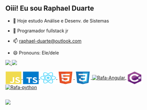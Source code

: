 ## Oiii! Eu sou Raphael Duarte
- 🔭 Hoje estudo  Análise e Desenv. de Sistemas
- 🌱 Programador fullstack jr
- 📫 raphael-duarte@outlook.com
- 😄 Pronouns: Ele/dele

  <!--Bloco para exibir dois cards com o status-->
 <div>
  <a href="https://github.com/DuarteRaphael">
  <img height="180em" src="https://github-readme-stats.vercel.app/api?username=DuarteRaphael&show_icons=true&theme=dark&include_all_commits=true&count_private=true"/>
  <img height="180em" src="https://github-readme-stats.vercel.app/api/top-langs/?username=DuarteRaphael&layout=compact&langs_count=7&theme=dark"/>
</div>
  <!--Bloco para os ícones das linguagens de porgramação-->
  <div style="display: inline_block"><br>
  <img align="center" alt="Rafa-Js" height="40" width="50" src="https://raw.githubusercontent.com/devicons/devicon/master/icons/javascript/javascript-plain.svg">
  <img align="center" alt="Rafa-Ts" height="40" width="50" src="https://raw.githubusercontent.com/devicons/devicon/master/icons/typescript/typescript-plain.svg">
  <img align="center" alt="Rafa-React" height="40" width="50" src="https://raw.githubusercontent.com/devicons/devicon/master/icons/react/react-original.svg">
  <img align="center" alt="Rafa-HTML" height="40" width="50" src="https://raw.githubusercontent.com/devicons/devicon/master/icons/html5/html5-original.svg">
  <img align="center" alt="Rafa-CSS" height="40" width="50" src="https://raw.githubusercontent.com/devicons/devicon/master/icons/css3/css3-original.svg">
  <img align="center" alt="Rafa-Angular" height="40" width="50" src="https://cdn.jsdelivr.net/gh/devicons/devicon/icons/angularjs/angularjs-original.svg">
  <img align="center" alt="Rafa-Csharp" height="40" width="50" src="https://raw.githubusercontent.com/devicons/devicon/master/icons/csharp/csharp-original.svg">
  <img align="center" alt="Rafa-python" height="40" width="50" src="https://cdn.jsdelivr.net/gh/devicons/devicon/icons/python/python-original.svg">          
</div>
  
 ##

 <div>
   <a href="https://www.linkedin.com/in/raphael-duarte-79779a1aa/" target="_blank"> <img src="https://img.shields.io/badge/LinkedIn-0077B5?style=for-the-badge&logo=linkedin&logoColor=white" target="_blank"></a>
 </div>
